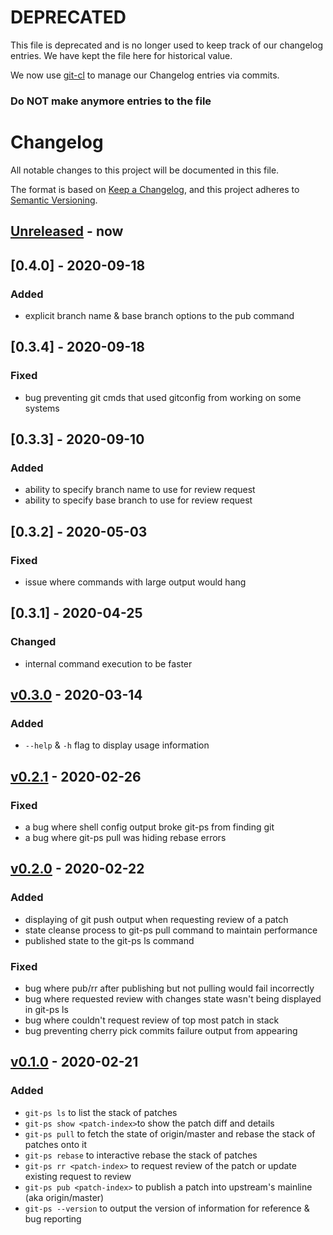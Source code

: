# DEPRECATED

This file is deprecated and is no longer used to keep track of our changelog entries.
We have kept the file here for historical value.

We now use [git-cl](https://github.com/uptech/git-cl) to manage our Changelog entries
via commits.

### Do **NOT** make anymore entries to the file

# Changelog

All notable changes to this project will be documented in this file.

The format is based on [Keep a Changelog](https://keepachangelog.com/en/1.0.0/),
and this project adheres to [Semantic Versioning](https://semver.org/spec/v2.0.0.html).

## [Unreleased] - now

## [0.4.0] - 2020-09-18
### Added
- explicit branch name & base branch options to the pub command

## [0.3.4] - 2020-09-18

### Fixed
- bug preventing git cmds that used gitconfig from working on some systems

## [0.3.3] - 2020-09-10

### Added
- ability to specify branch name to use for review request
- ability to specify base branch to use for review request

## [0.3.2] - 2020-05-03

### Fixed
- issue where commands with large output would hang

## [0.3.1] - 2020-04-25

### Changed
- internal command execution to be faster

## [v0.3.0] - 2020-03-14

### Added

- `--help` & `-h` flag to display usage information

## [v0.2.1] - 2020-02-26

### Fixed

- a bug where shell config output broke git-ps from finding git
- a bug where git-ps pull was hiding rebase errors

## [v0.2.0] - 2020-02-22

### Added

- displaying of git push output when requesting review of a patch
- state cleanse process to git-ps pull command to maintain performance
- published state to the git-ps ls command

### Fixed

- bug where pub/rr after publishing but not pulling would fail incorrectly
- bug where requested review with changes state wasn't being displayed in git-ps ls
- bug where couldn't request review of top most patch in stack
- bug preventing cherry pick commits failure output from appearing

## [v0.1.0] - 2020-02-21

### Added

- `git-ps ls` to list the stack of patches
- `git-ps show <patch-index>`to show the patch diff and details
- `git-ps pull` to fetch the state of origin/master and rebase the stack of patches onto it
- `git-ps rebase` to interactive rebase the stack of patches
- `git-ps rr <patch-index>` to request review of the patch or update existing request to review
- `git-ps pub <patch-index>` to publish a patch into upstream's mainline (aka origin/master)
- `git-ps --version` to output the version of information for reference & bug reporting

[v0.1.0]: https://github.com/uptech/git-ps/compare/05fa129...0.1.0
[v0.2.0]: https://github.com/uptech/git-ps/compare/0.1.0...0.2.0
[v0.2.1]: https://github.com/uptech/git-ps/compare/0.2.0...0.2.1
[v0.3.0]: https://github.com/uptech/git-ps/compare/0.2.1...0.3.0
[v0.3.1]: https://github.com/uptech/git-ps/compare/0.3.0...0.3.1
[v0.3.2]: https://github.com/uptech/git-ps/compare/0.3.1...0.3.2
[v0.3.3]: https://github.com/uptech/git-ps/compare/0.3.2...0.3.3
[v0.3.4]: https://github.com/uptech/git-ps/compare/0.3.3...0.3.4
[v0.4.0]: https://github.com/uptech/git-ps/compare/0.3.4...0.4.0
[Unreleased]: https://github.com/uptech/git-ps/compare/0.4.0...HEAD
